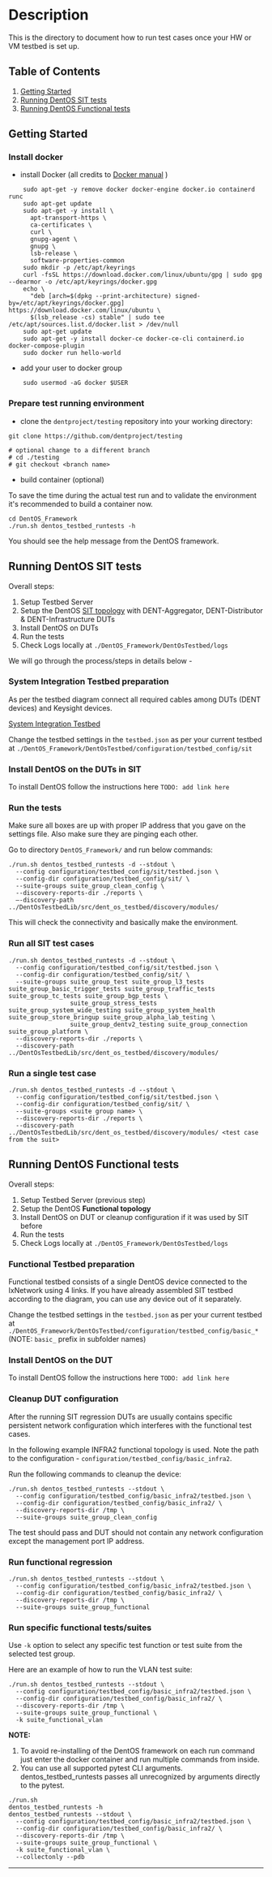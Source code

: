 # Description

This is the directory to document how to run test cases once your HW or VM testbed is set up.

## Table of Contents

1. [Getting Started](#getting-started)
1. [Running DentOS SIT tests](#running-dentos-sit-tests)
1. [Running DentOS Functional tests](#running-dentos-functional-tests)

## Getting Started

### Install docker

* install Docker (all credits to [Docker manual](https://docs.docker.com/engine/install/ubuntu/) )

```Shell
    sudo apt-get -y remove docker docker-engine docker.io containerd runc
    sudo apt-get update
    sudo apt-get -y install \
      apt-transport-https \
      ca-certificates \
      curl \
      gnupg-agent \
      gnupg \
      lsb-release \
      software-properties-common
    sudo mkdir -p /etc/apt/keyrings
    curl -fsSL https://download.docker.com/linux/ubuntu/gpg | sudo gpg --dearmor -o /etc/apt/keyrings/docker.gpg
    echo \
      "deb [arch=$(dpkg --print-architecture) signed-by=/etc/apt/keyrings/docker.gpg] https://download.docker.com/linux/ubuntu \
      $(lsb_release -cs) stable" | sudo tee /etc/apt/sources.list.d/docker.list > /dev/null
    sudo apt-get update
    sudo apt-get -y install docker-ce docker-ce-cli containerd.io docker-compose-plugin
    sudo docker run hello-world
```

* add your user to docker group

```Shell
    sudo usermod -aG docker $USER
```

### Prepare test running environment

* clone the `dentproject/testing` repository into your working directory:

```Shell
git clone https://github.com/dentproject/testing

# optional change to a different branch
# cd ./testing
# git checkout <branch name>
```

* build container (optional)

To save the time during the actual test run and to validate the environment it's recommended to build a container now.

```Shell
cd DentOS_Framework
./run.sh dentos_testbed_runtests -h
```

You should see the help message from the DentOS framework.

## Running DentOS SIT tests

Overall steps:

  1. Setup Testbed Server
  2. Setup the DentOS [SIT topology](./System_integration_test_bed/README.md) with DENT-Aggregator, DENT-Distributor & DENT-Infrastructure DUTs
  3. Install DentOS on DUTs
  4. Run the tests
  5. Check Logs locally at `./DentOS_Framework/DentOsTestbed/logs`

We will go through the process/steps in details below -

### System Integration Testbed preparation

As per the testbed diagram connect all required cables among DUTs (DENT devices) and Keysight devices.

[System Integration Testbed](https://github.com/dentproject/testing/docs/System_integration_test_bed)

Change the testbed settings in the `testbed.json` as per your current testbed at `./DentOS_Framework/DentOsTestbed/configuration/testbed_config/sit`

### Install DentOS on the DUTs in SIT

To install DentOS follow the instructions here `TODO: add link here`

### Run the tests

Make sure all boxes are up with proper IP address that you gave on the settings file.
Also make sure they are pinging each other.

Go to directory `DentOS_Framework/` and run below commands:

```Shell
./run.sh dentos_testbed_runtests -d --stdout \
  --config configuration/testbed_config/sit/testbed.json \
  --config-dir configuration/testbed_config/sit/ \
  --suite-groups suite_group_clean_config \
  --discovery-reports-dir ./reports \
  –-discovery-path ../DentOsTestbedLib/src/dent_os_testbed/discovery/modules/
```

This will check the connectivity and basically make the environment.

### Run all SIT test cases

```Shell
./run.sh dentos_testbed_runtests -d --stdout \
  --config configuration/testbed_config/sit/testbed.json \
  --config-dir configuration/testbed_config/sit/ \
  --suite-groups suite_group_test suite_group_l3_tests suite_group_basic_trigger_tests suite_group_traffic_tests suite_group_tc_tests suite_group_bgp_tests \
                 suite_group_stress_tests suite_group_system_wide_testing suite_group_system_health suite_group_store_bringup suite_group_alpha_lab_testing \
                 suite_group_dentv2_testing suite_group_connection suite_group_platform \
  --discovery-reports-dir ./reports \
  --discovery-path ../DentOsTestbedLib/src/dent_os_testbed/discovery/modules/
```

### Run a single test case

```Shell
./run.sh dentos_testbed_runtests -d --stdout \
  --config configuration/testbed_config/sit/testbed.json \
  --config-dir configuration/testbed_config/sit/ \
  --suite-groups <suite group name> \
  --discovery-reports-dir ./reports \
  --discovery-path ../DentOsTestbedLib/src/dent_os_testbed/discovery/modules/ <test case from the suit>
```

## Running DentOS Functional tests

Overall steps:

  1. Setup Testbed Server (previous step)
  2. Setup the DentOS **Functional topology**
  3. Install DentOS on DUT or cleanup configuration if it was used by SIT before
  4. Run the tests
  5. Check Logs locally at `./DentOS_Framework/DentOsTestbed/logs`

### Functional Testbed preparation

Functional testbed consists of a single DentOS device connected to the IxNetwork using 4 links.
If you have already assembled SIT testbed according to the diagram, you can use any device out of it separately.

Change the testbed settings in the `testbed.json` as per your current testbed at `./DentOS_Framework/DentOsTestbed/configuration/testbed_config/basic_*` (NOTE: `basic_` prefix in subfolder names)

### Install DentOS on the DUT

To install DentOS follow the instructions here `TODO: add link here`

### Cleanup DUT configuration

After the running SIT regression DUTs are usually contains specific persistent network configuration which interferes with the functional test cases.

In the following example INFRA2 functional topology is used. Note the path to the configuration - `configuration/testbed_config/basic_infra2`.

Run the following commands to cleanup the device:

```Shell
./run.sh dentos_testbed_runtests --stdout \
  --config configuration/testbed_config/basic_infra2/testbed.json \
  --config-dir configuration/testbed_config/basic_infra2/ \
  --discovery-reports-dir /tmp \
  --suite-groups suite_group_clean_config
```

The test should pass and DUT should not contain any network configuration except the management port IP address.

### Run functional regression

```Shell
./run.sh dentos_testbed_runtests --stdout \
  --config configuration/testbed_config/basic_infra2/testbed.json \
  --config-dir configuration/testbed_config/basic_infra2/ \
  --discovery-reports-dir /tmp \
  --suite-groups suite_group_functional
```

### Run specific functional tests/suites

Use `-k` option to select any specific test function or test suite from the selected test group.

Here are an example of how to run the VLAN test suite:

```Shell
./run.sh dentos_testbed_runtests --stdout \
  --config configuration/testbed_config/basic_infra2/testbed.json \
  --config-dir configuration/testbed_config/basic_infra2/ \
  --discovery-reports-dir /tmp \
  --suite-groups suite_group_functional \
  -k suite_functional_vlan
```

**NOTE:**

1. To avoid re-installing of the DentOS framework on each run command just enter the docker container and run multiple commands from inside.
2. You can use all supported pytest CLI arguments. dentos_testbed_runtests passes all unrecognized by arguments directly to the pytest.

```Shell
./run.sh
dentos_testbed_runtests -h
dentos_testbed_runtests --stdout \
  --config configuration/testbed_config/basic_infra2/testbed.json \
  --config-dir configuration/testbed_config/basic_infra2/ \
  --discovery-reports-dir /tmp \
  --suite-groups suite_group_functional \
  -k suite_functional_vlan \
  --collectonly --pdb
```

---
